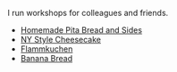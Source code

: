 I run workshops for colleagues and friends.

* [Homemade Pita Bread and Sides](./workshops/homemade-pita-and-sides.md)
* [NY Style Cheesecake](./workshops/ny-cheesecake.md)
* [Flammkuchen](./workshops/flammkuchen.md)
* [Banana Bread](./workshops/banana-bread.md)